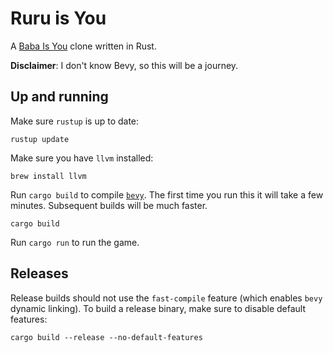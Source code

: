 # Ruru is You

A [Baba Is You](https://hempuli.com/baba/) clone written in Rust.

**Disclaimer**: I don't know Bevy, so this will be a journey.

## Up and running

Make sure `rustup` is up to date:

    rustup update

Make sure you have `llvm` installed:

    brew install llvm

Run `cargo build` to compile [`bevy`](https://bevyengine.org/). The first time you run this it will take a few minutes. Subsequent builds will be much faster.

    cargo build

Run `cargo run` to run the game.

## Releases

Release builds should not use the `fast-compile` feature (which enables `bevy` dynamic linking). To build a release binary, make sure to disable default features:

    cargo build --release --no-default-features